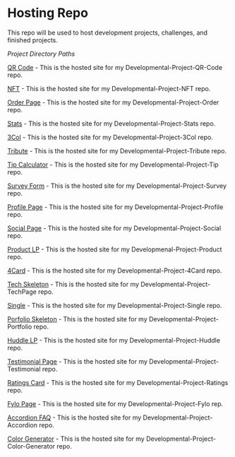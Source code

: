 # Hosting Repo
 
 This repo will be used to host development projects, challenges, and finished projects. 
 
 *Project Directory Paths*
 
 [QR Code](https://kris-syevens.github.io/QRCode) - This is the hosted site for my Developmental-Project-QR-Code repo. 
 
 [NFT](https://kris-syevens.github.io/NFT) - This is the hosted site for my Developmental-Project-NFT repo.
 
 [Order Page](https://kris-syevens.github.io/Order) - This is the hosted site for my Developmental-Project-Order repo.
 
 [Stats](https://kris-syevens.github.io/Stats) - This is the hosted site for my Developmental-Project-Stats repo.
 
 [3Col](https://kris-syevens.github.io/3Col) - This is the hosted site for my Developmental-Project-3Col repo.
 
 [Tribute](https://kris-syevens.github.io/Tribute) - This is the hosted site for my Developmental-Project-Tribute repo.
 
 [Tip Calculator](https://kris-syevens.github.io/Tip) - This is the hosted site for my Developmental-Project-Tip repo.
 
 [Survey Form](https://kris-syevens.github.io/Survey) - This is the hosted site for my Developmental-Project-Survey repo.
 
 [Profile Page](https://kris-syevens.github.io/Profile) - This is the hosted site for my Developmental-Project-Profile repo.
 
 [Social Page](https://kris-syevens.github.io/Social) - This is the hosted site for my Developmental-Project-Social repo.
 
 [Product LP](https://kris-syevens.github.io/Product) - This is the hosted site for my Developmenal-Project-Product repo.
 
 [4Card](https://kris-syevens.github.io/4Card) - This is the hosted site for my Developmental-Project-4Card repo.
 
 [Tech Skeleton](https://kris-syevens.github.io/TechPage) - This is the hosted site for my Developmental-Project-TechPage repo.
 
 [Single](https://kris-syevens.github.io/Single) - This is the hosted site for my Developmental-Project-Single repo.
 
 [Porfolio Skeleton](https://kris-syevens.github.io/Portfolio) - This is the hosted site for my Developmental-Project-Portfolio repo.
 
 [Huddle LP](https://kris-syevens.github.io/Huddle) - This is the hosted site for my Developmental-Project-Huddle repo.
 
 [Testimonial Page](https://kris-syevens.github.io/Testimonials) - This is the hosted site for my Developmental-Project-Testimonial repo.
 
 [Ratings Card](https://kris-syevens.github.io/Ratings) - This is the hosted site for my Developmental-Project-Ratings repo.
 
 [Fylo Page](https://kris-syevens.github.io/Fylo) - This is the hosted site for my Developmental-Project-Fylo rep.
 
 [Accordion FAQ](https://kris-syevens.github.io/Accordion) - This is the hosted site for my Developmental-Project-Accordion repo.
 
 [Color Generator](https://kris-syevens.github.io/Color-Generator) - This is the hosted site for my Developmental-Project-Color-Generator repo.


